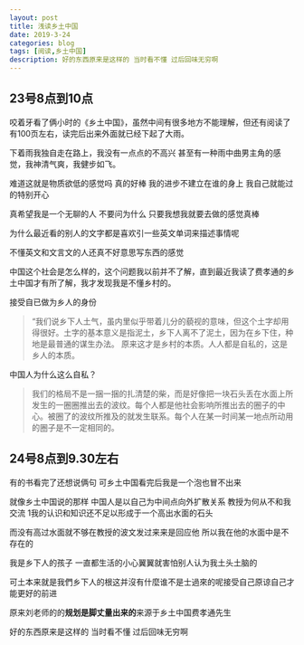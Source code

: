 ```yaml
---
layout: post
title: 浅读乡土中国
date: 2019-3-24
categories: blog
tags: [阅读,乡土中国]
description: 好的东西原来是这样的 当时看不懂 过后回味无穷啊
---
```


## 23号8点到10点

咬着牙看了俩小时的《乡土中国》，虽然中间有很多地方不能理解，但还有阅读了有100页左右，读完后出来外面就已经下起了大雨。

下着雨我独自走在路上，我没有一点点的不高兴 甚至有一种雨中曲男主角的感觉，我神清气爽，我健步如飞。

难道这就是物质欲低的感觉吗 真的好棒 我的进步不建立在谁的身上 我自己就能过的特别开心

真希望我是一个无聊的人 不要问为什么 只要我想我就要去做的感觉真棒

为什么最近看的别人的文字都是喜欢引一些英文单词来描述事情呢

不懂英文和文言文的人还真不好意思写东西的感觉

中国这个社会是怎么样的，这个问题我以前并不了解，直到最近我读了费孝通的乡土中国才有所了解，我才发现我是不懂乡村的。

接受自已做为乡人的身份

>“我们说乡下人土气，虽内里似乎带着儿分的藐视的意味，但这个土字却用得很好。土字的基本意义是指泥土，乡下人离不了泥土，因为在乡下住，种地是最普通的谋生办法。
原来这才是乡村的本质。人人都是自私的，这是乡人的本质。

中国人为什么这么自私？

>我们的格局不是一捆一捆的扎清楚的柴，而是好像把一块石头丢在水面上所发生的一圈圈推出去的波纹。每个人都是他社会影响所推出去的圈子的中心。被圈了的波纹所推及的就发生联系。每个人在某一时间某一地点所动用的圈子是不一定相同的。

## 24号8点到9.30左右

有的书看完了还想说俩句 可乡土中国看完后我是一个泡也冒不出来

就像乡土中国说的那样 中国人是以自己为中间点向外扩散关系 教授为何从不和我交流 1我的认识和知识还不足以形成于一个高出水面的石头

而没有高过水面就不够在教授的波文发过来来是回应他 所以我在他的水面中是不存在的

我是乡下人的孩子 一直都生活的小心翼翼就害怕别人认为我土头土脑的

可土本来就是我們乡下人的根这并沒有什麼谁不是士過來的呢接受自己原谅自己才能更好的前进

原来刘老师的的**规划是脚丈量出来的**来源于乡土中国费孝通先生

好的东西原来是这样的 当时看不懂 过后回味无穷啊
